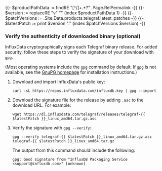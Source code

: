 {{- $productPathData := findRE "[^/]+.*?" .Page.RelPermalink -}}
{{- $version := replaceRE "v" "" (index $productPathData 1) -}}
{{- $patchVersions := .Site.Data.products.telegraf.latest_patches -}}
{{- $latestPatch := print $version "." (index $patchVersions $version) -}}
### Verify the authenticity of downloaded binary (optional)

InfluxData cryptographically signs each Telegraf binary release.
For added security, follow these steps to verify the signature of your download with `gpg`.

(Most operating systems include the `gpg` command by default.
If `gpg` is not available, see the [GnuPG homepage](https://gnupg.org/download/) for installation instructions.)

1. Download and import InfluxData's public key:

    ```
    curl -sL https://repos.influxdata.com/influxdb.key | gpg --import
    ```

2. Download the signature file for the release by adding `.asc` to the download URL.
   For example:

    ```
    wget https://dl.influxdata.com/telegraf/releases/telegraf-{{ $latestPatch }}_linux_amd64.tar.gz.asc
    ```

3. Verify the signature with `gpg --verify`:

    ```
    gpg --verify telegraf-{{ $latestPatch }}_linux_amd64.tar.gz.asc telegraf-{{ $latestPatch }}_linux_amd64.tar.gz
    ```

    The output from this command should include the following:

    ```
    gpg: Good signature from "InfluxDB Packaging Service <support@influxdb.com>" [unknown]
    ```
